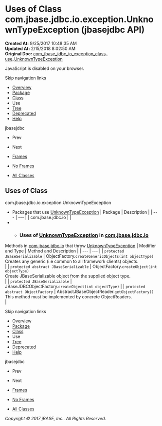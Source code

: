 # Uses of Class com.jbase.jdbc.io.exception.UnknownTypeException (jbasejdbc   API)

**Created At:** 9/25/2017 10:48:35 AM  
**Updated At:** 2/15/2018 8:02:50 AM  
**Original Doc:** [com_jbase_jdbc_io_exception_class-use_UnknownTypeException](https://docs.jbase.com/39237-class-use/com_jbase_jdbc_io_exception_class-use_UnknownTypeException)  

<!--<br>    try {<br>        if (location.href.indexOf('is-external=true') == -1) {<br>            parent.document.title="Uses of Class com.jbase.jdbc.io.exception.UnknownTypeException (jbasejdbc   API)";<br>        }<br>    }<br>    catch(err) {<br>    }<br>//-->
JavaScript is disabled on your browser.

Skip navigation links

- [Overview](../../../../../../overview-summary.html)
- [Package](/39236-exception/com_jbase_jdbc_io_exception_package-summary)
- [Class](/39236-exception/com_jbase_jdbc_io_exception_UnknownTypeException "class in com.jbase.jdbc.io.exception")
- Use
- [Tree](/39236-exception/com_jbase_jdbc_io_exception_package-tree)
- [Deprecated](../../../../../../deprecated-list.html)
- [Help](../../../../../../help-doc.html)


jbasejdbc <br>

- Prev
- Next


- [Frames](../../../../../../index.html?com/jbase/jdbc/io/exception/class-use//39237-class-use/com_jbase_jdbc_io_exception_class-use_UnknownTypeException)
- [No Frames](/39237-class-use/com_jbase_jdbc_io_exception_class-use_UnknownTypeException)


- [All Classes](../../../../../../allclasses-noframe.html)


<!--<br>  allClassesLink = document.getElementById("allclasses\_navbar\_top");<br>  if(window==top) {<br>    allClassesLink.style.display = "block";<br>  }<br>  else {<br>    allClassesLink.style.display = "none";<br>  }<br>  //-->

## Uses of Class
com.jbase.jdbc.io.exception.UnknownTypeException

- Packages that use [UnknownTypeException](/39236-exception/com_jbase_jdbc_io_exception_UnknownTypeException "class in com.jbase.jdbc.io.exception") | Package | Description |
| --- | --- |
| com.jbase.jdbc.io |   |
- - ### Uses of [UnknownTypeException](/39236-exception/com_jbase_jdbc_io_exception_UnknownTypeException "class in com.jbase.jdbc.io.exception") in [com.jbase.jdbc.io](/39232-io/com_jbase_jdbc_io_package-summary)


Methods in [com.jbase.jdbc.io](/39232-io/com_jbase_jdbc_io_package-summary) that throw [UnknownTypeException](/39236-exception/com_jbase_jdbc_io_exception_UnknownTypeException "class in com.jbase.jdbc.io.exception") | Modifier and Type | Method and Description |
| --- | --- |
| `protected JBaseSerializable` | ObjectFactory.`createGenericObjects(int objectType)`<br>Creates any generic (i.e common to all framework clients) objects.<br> |
| `protected abstract JBaseSerializable` | ObjectFactory.`createObject(int objectType)`<br>Create JBaseSerializable object from the supplied object type.<br> |
| `protected JBaseSerializable` | JBaseJDBCObjectFactory.`createObject(int objectType)`  |
| `protected abstract ObjectFactory` | AbstractJBaseObjectReader.`getObjectFactory()`<br>This method must be implemented by concrete ObjectReaders.<br> |

Skip navigation links

- [Overview](../../../../../../overview-summary.html)
- [Package](/39236-exception/com_jbase_jdbc_io_exception_package-summary)
- [Class](/39236-exception/com_jbase_jdbc_io_exception_UnknownTypeException "class in com.jbase.jdbc.io.exception")
- Use
- [Tree](/39236-exception/com_jbase_jdbc_io_exception_package-tree)
- [Deprecated](../../../../../../deprecated-list.html)
- [Help](../../../../../../help-doc.html)


jbasejdbc <br>

- Prev
- Next


- [Frames](../../../../../../index.html?com/jbase/jdbc/io/exception/class-use//39237-class-use/com_jbase_jdbc_io_exception_class-use_UnknownTypeException)
- [No Frames](/39237-class-use/com_jbase_jdbc_io_exception_class-use_UnknownTypeException)


- [All Classes](../../../../../../allclasses-noframe.html)


<!--<br>  allClassesLink = document.getElementById("allclasses\_navbar\_bottom");<br>  if(window==top) {<br>    allClassesLink.style.display = "block";<br>  }<br>  else {<br>    allClassesLink.style.display = "none";<br>  }<br>  //-->

*Copyright © 2017 jBASE, Inc.. All Rights Reserved.*
